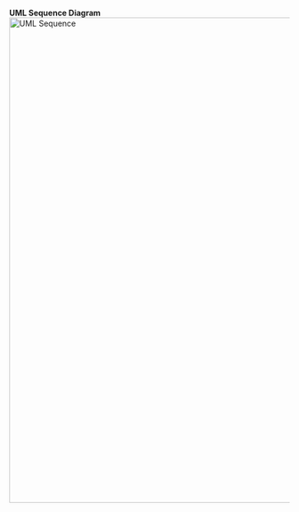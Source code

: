 **UML Sequence Diagram**
<img width="872" alt="UML Sequence" src="https://user-images.githubusercontent.com/99999681/157273394-c23c64f7-c09f-42b8-99fc-e6ab3a037437.png">

